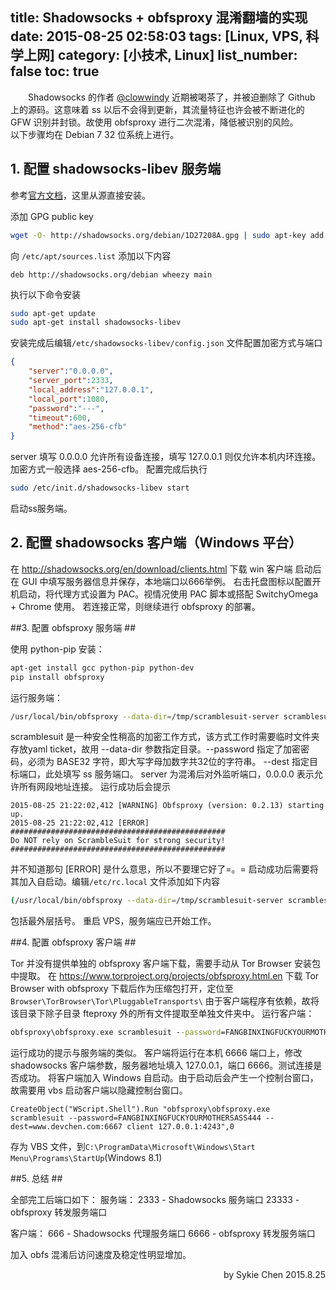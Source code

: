 title: Shadowsocks + obfsproxy 混淆翻墙的实现
date: 2015-08-25 02:58:03
tags: [Linux, VPS, 科学上网]
category: [小技术, Linux]
list_number: false
toc: true
---
&emsp;&emsp;Shadowsocks 的作者 [@clowwindy](https://twitter.com/clowwindy) 近期被喝茶了，并被迫删除了 Github 上的源码。这意味着 ss 以后不会得到更新，其流量特征也许会被不断进化的 GFW 识别并封锁。故使用 obfsproxy 进行二次混淆，降低被识别的风险。
&emsp;&emsp;以下步骤均在 Debian 7 32 位系统上进行。


## 1. 配置 shadowsocks-libev 服务端 ##
参考[官方文档](https://github.com/shadowsocks/shadowsocks-libev)，这里从源直接安装。

添加 GPG public key
```bash
wget -O- http://shadowsocks.org/debian/1D27208A.gpg | sudo apt-key add -
```
<!-- more -->
向 `/etc/apt/sources.list` 添加以下内容
```
deb http://shadowsocks.org/debian wheezy main
```
执行以下命令安装
```bash
sudo apt-get update
sudo apt-get install shadowsocks-libev
```
安装完成后编辑`/etc/shadowsocks-libev/config.json` 文件配置加密方式与端口

```json
{
    "server":"0.0.0.0",
    "server_port":2333,
    "local_address":"127.0.0.1",
    "local_port":1080,
    "password":"---",
    "timeout":600,
    "method":"aes-256-cfb"
}
```
server 填写 0.0.0.0 允许所有设备连接，填写 127.0.0.1 则仅允许本机内环连接。
加密方式一般选择 aes-256-cfb。
配置完成后执行
```bash
sudo /etc/init.d/shadowsocks-libev start
```
启动ss服务端。



## 2. 配置 shadowsocks 客户端（Windows 平台） ##
在 http://shadowsocks.org/en/download/clients.html 下载 win 客户端
启动后在 GUI 中填写服务器信息并保存，本地端口以666举例。
右击托盘图标以配置开机启动，将代理方式设置为 PAC。视情况使用 PAC 脚本或搭配 SwitchyOmega + Chrome 使用。
若连接正常，则继续进行 obfsproxy 的部署。



##3. 配置 obfsproxy 服务端 ##

使用 python-pip 安装：
```bash
apt-get install gcc python-pip python-dev
pip install obfsproxy
```
运行服务端：
```bash
/usr/local/bin/obfsproxy --data-dir=/tmp/scramblesuit-server scramblesuit --password=FANGBINXINGFUCKYOURMOTHERSASS444 --dest=127.0.0.1:2333 server 0.0.0.0:23333
```
scramblesuit 是一种安全性稍高的加密工作方式，该方式工作时需要临时文件夹存放yaml ticket，故用 --data-dir 参数指定目录。--password 指定了加密密码，必须为 BASE32 字符，即大写字母加数字共32位的字符串。
--dest 指定目标端口，此处填写 ss 服务端口。 server 为混淆后对外监听端口，0.0.0.0 表示允许所有网段地址连接。
运行成功后会提示
```
2015-08-25 21:22:02,412 [WARNING] Obfsproxy (version: 0.2.13) starting up.
2015-08-25 21:22:02,412 [ERROR]
################################################
Do NOT rely on ScrambleSuit for strong security!
################################################
```

并不知道那句 [ERROR] 是什么意思，所以不要理它好了=。=
启动成功后需要将其加入自启动。编辑`/etc/rc.local` 文件添加如下内容
```bash
(/usr/local/bin/obfsproxy --data-dir=/tmp/scramblesuit-server scramblesuit --password=FANGBINXINGFUCKYOURMOTHERSASS444 --dest=127.0.0.1:2333 server 0.0.0.0:23333 >/dev/null 2>&1 &)
```
包括最外层括号。
重启 VPS，服务端应已开始工作。

##4. 配置 obfsproxy 客户端 ##

Tor 并没有提供单独的 obfsproxy 客户端下载，需要手动从 Tor Browser 安装包中提取。
在 https://www.torproject.org/projects/obfsproxy.html.en 下载 Tor Browser with obfsproxy
下载后作为压缩包打开，定位至 `Browser\TorBrowser\Tor\PluggableTransports\`
由于客户端程序有依赖，故将该目录下除子目录 fteproxy 外的所有文件提取至单独文件夹中。
运行客户端：
```bat
obfsproxy\obfsproxy.exe scramblesuit --password=FANGBINXINGFUCKYOURMOTHERSASS444 --dest=www.devchen.com:23333 client 127.0.0.1:6666
```
运行成功的提示与服务端的类似。
客户端将运行在本机 6666 端口上，修改 shadowsocks 客户端参数，服务器地址填入 127.0.0.1，端口 6666。测试连接是否成功。
将客户端加入 Windows 自启动。由于启动后会产生一个控制台窗口，故需要用 vbs 启动客户端以隐藏控制台窗口。
```VBScript
CreateObject("WScript.Shell").Run "obfsproxy\obfsproxy.exe scramblesuit --password=FANGBINXINGFUCKYOURMOTHERSASS444 --dest=www.devchen.com:6667 client 127.0.0.1:4243",0
```
存为 VBS 文件，到`C:\ProgramData\Microsoft\Windows\Start Menu\Programs\StartUp`(Windows 8.1)


##5. 总结 ##

全部完工后端口如下：
服务端：
2333   -   Shadowsocks 服务端口
23333  -   obfsproxy 转发服务端口

客户端：
666    -   Shadowsocks 代理服务端口
6666   -   obfsproxy 转发服务端口

加入 obfs 混淆后访问速度及稳定性明显增加。


<p align = right>
by Sykie Chen
2015.8.25
</p>